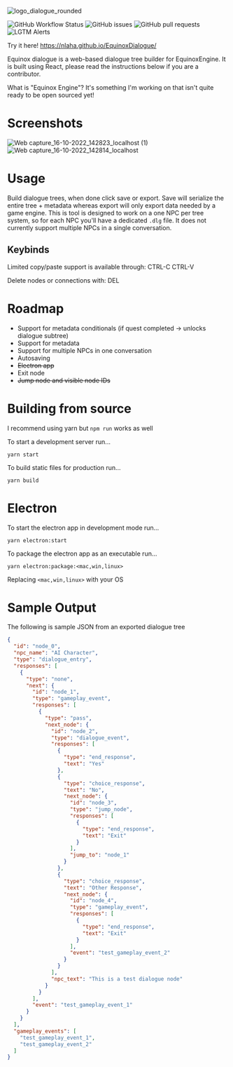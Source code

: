 ![logo_dialogue_rounded](https://user-images.githubusercontent.com/10292944/195273482-5c61364c-3f46-4435-8977-0027c2cad988.png)

![GitHub Workflow Status](https://img.shields.io/github/workflow/status/nlaha/EquinoxDialogue/Node.js%20CI?label=Node.js%20CI)
![GitHub issues](https://img.shields.io/github/issues/nlaha/EquinoxDialogue)
![GitHub pull requests](https://img.shields.io/github/issues-pr/nlaha/EquinoxDialogue)
![LGTM Alerts](https://img.shields.io/lgtm/alerts/github/nlaha/EquinoxDialogue)

Try it here! https://nlaha.github.io/EquinoxDialogue/

Equinox dialogue is a web-based dialogue tree builder for EquinoxEngine. It is built using React, please read the instructions below if you are a contributor.

What is "Equinox Engine"? It's something I'm working on that isn't quite ready to be open sourced yet!

# Screenshots

![Web capture_16-10-2022_142823_localhost (1)](https://user-images.githubusercontent.com/10292944/196059186-0f869758-32ab-421d-91f6-38a7b8f50e93.jpeg)
![Web capture_16-10-2022_142814_localhost](https://user-images.githubusercontent.com/10292944/196059181-70289c62-ca0b-4d7d-8f54-c8378b151e38.jpeg)

# Usage

Build dialogue trees, when done click save or export. Save will serialize the entire tree + metadata whereas export will only export data needed by a game engine. This is tool is designed to work on a one NPC per tree system, so for each NPC you'll have a dedicated `.dlg` file. It does not currently support multiple NPCs in a single conversation.

## Keybinds

Limited copy/paste support is available through: CTRL-C CTRL-V

Delete nodes or connections with: DEL

# Roadmap
- Support for metadata conditionals (if quest completed -> unlocks dialogue subtree)
- Support for metadata
- Support for multiple NPCs in one conversation
- Autosaving
- ~~Electron app~~
- Exit node
- ~~Jump node and visible node IDs~~

# Building from source

I recommend using yarn but `npm run` works as well

To start a development server run...
```
yarn start
```

To build static files for production run...
```
yarn build
```

# Electron

To start the electron app in development mode run...
```
yarn electron:start
```

To package the electron app as an executable run...
```
yarn electron:package:<mac,win,linux>
```
Replacing `<mac,win,linux>` with your OS

# Sample Output
The following is sample JSON from an exported dialogue tree

```json
{
  "id": "node_0",
  "npc_name": "AI Character",
  "type": "dialogue_entry",
  "responses": [
    {
      "type": "none",
      "next": {
        "id": "node_1",
        "type": "gameplay_event",
        "responses": [
          {
            "type": "pass",
            "next_node": {
              "id": "node_2",
              "type": "dialogue_event",
              "responses": [
                {
                  "type": "end_response",
                  "text": "Yes"
                },
                {
                  "type": "choice_response",
                  "text": "No",
                  "next_node": {
                    "id": "node_3",
                    "type": "jump_node",
                    "responses": [
                      {
                        "type": "end_response",
                        "text": "Exit"
                      }
                    ],
                    "jump_to": "node_1"
                  }
                },
                {
                  "type": "choice_response",
                  "text": "Other Response",
                  "next_node": {
                    "id": "node_4",
                    "type": "gameplay_event",
                    "responses": [
                      {
                        "type": "end_response",
                        "text": "Exit"
                      }
                    ],
                    "event": "test_gameplay_event_2"
                  }
                }
              ],
              "npc_text": "This is a test dialogue node"
            }
          }
        ],
        "event": "test_gameplay_event_1"
      }
    }
  ],
  "gameplay_events": [
    "test_gameplay_event_1",
    "test_gameplay_event_2"
  ]
}
```
